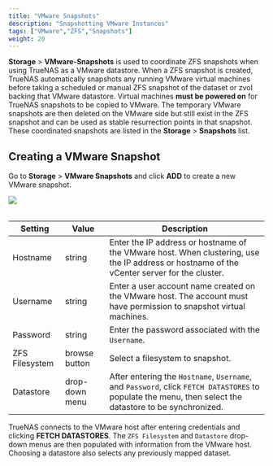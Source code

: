 ```yaml
---
title: "VMware Snapshots"
description: "Snapshotting VMware Instances" 
tags: ["VMware","ZFS","Snapshots"]
weight: 20
---
```


**Storage** > **VMware-Snapshots** is used to coordinate ZFS snapshots when using TrueNAS as a VMware datastore.
When a ZFS snapshot is created, TrueNAS automatically snapshots any running VMware virtual machines before taking a scheduled or manual ZFS snapshot of the dataset or zvol backing that VMware datastore.
Virtual machines **must be powered on** for TrueNAS snapshots to be copied to VMware.
The temporary VMware snapshots are then deleted on the VMware side but still exist in the ZFS snapshot and can be used as stable resurrection points in that snapshot.
These coordinated snapshots are listed in the **Storage** > **Snapshots** list.

## Creating a VMware Snapshot

Go to **Storage** > **VMware Snapshots** and click **ADD** to create a new VMware snapshot.

<img src="/images/VMwareSnapshotsAdd.png">
<br><br>

| Setting        | Value          | Description                                                                                                                                     |
|----------------|----------------|-------------------------------------------------------------------------------------------------------------------------------------------------|
| Hostname       | string         | Enter the IP address or hostname of the VMware host. When clustering, use the IP address or hostname of the vCenter server for the cluster.     |
| Username       | string         | Enter a user account name created on the VMware host. The account must have permission to snapshot virtual machines.                            |
| Password       | string         | Enter the password associated with the `Username`.                                                                                                    |
| ZFS Filesystem | browse button  | Select a filesystem to snapshot.                                                                                                           |
| Datastore      | drop-down menu | After entering the `Hostname`, `Username`, and `Password`, click `FETCH DATASTORES` to populate the menu, then select the datastore to be synchronized. |

TrueNAS connects to the VMware host after entering credentials and clicking **FETCH DATASTORES**.
The `ZFS Filesystem` and `Datastore` drop-down menus are then populated with information from the VMware host.
Choosing a datastore also selects any previously mapped dataset.
